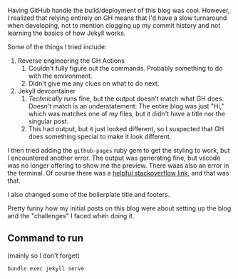 Having GitHub handle the build/deployment of this blog was cool. However, I realized that relying entirely on GH means that I'd have a slow turnaround when developing, not to mention clogging up my commit history and not learning the basics of how Jekyll works.

Some of the things I tried include:

1. Reverse engineering the GH Actions
   1. Couldn't fully figure out the commands. Probably something to do with the environment.
   1. Didn't give me any clues on what to do next.
1. Jekyll devcontainer
   1. _Technically_ runs fine, but the output doesn't match what GH does. Doesn't match is an understatement: The entire blog was just "Hi," which was matches one of my files, but it didn't have a title nor the singular post.
   1. This had output, but it just looked different, so I suspected that GH does something special to make it look different.

I then tried adding the `github-pages` ruby gem to get the styling to work, but I encountered another error. The output was generating fine, but vscode was no longer offering to show me the preview. There waas also an error in the terminal. Of course there was a [helpful stackoverflow link](https://stackoverflow.com/questions/69890412/bundler-failed-to-load-command-jekyll/), and that was that.

I also changed some of the boilerplate title and footers.

Pretty funny how my initial posts on this blog were about setting up the blog and the "challenges" I faced when doing it.

## Command to run

(mainly so I don't forget)

```bash
bundle exec jekyll serve
```
